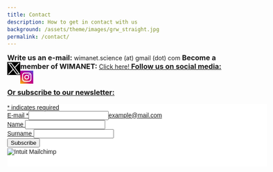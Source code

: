 ```yaml
---
title: Contact
description: How to get in contact with us
background: /assets/theme/images/grw_straight.jpg
permalink: /contact/
---
```


<h3 style="display: inline;">Write us an e-mail:</h3>
<p style="display: inline;">wimanet.science (at) gmail (dot) com</p>

<h3 style="display: inline;">Become a member of WIMANET:</h3>
<a href="https://www.cost.eu/actions/CA22108/#tabs+Name:Working%20Groups%20and%20Membership" target="_blank">
<p style="display: inline;">Click here!</p>

<h3 style="display: inline;">Follow us on social media:</h3>
<a href="https://x.com/WIMANETscience" target="_blank">
      <img align="left" width="30" height="30" src="../assets/theme/images/xlogo.png">
<a href="../assets/theme/images/instalogo.png" target="_blank">
      <img align="left" width="30" height="30" src="../assets/theme/images/instalogo.png"><br>
<br>
      
### Or subscribe to our newsletter: 
<div id="mc_embed_shell">
      <link href="//cdn-images.mailchimp.com/embedcode/classic-061523.css" rel="stylesheet" type="text/css">
  <style type="text/css">
        #mc_embed_signup{background:#fff; false;clear:left; font:14px Helvetica,Arial,sans-serif; width: 600px;}
        /* Add your own Mailchimp form style overrides in your site stylesheet or in this style block.
           We recommend moving this block and the preceding CSS link to the HEAD of your HTML file. */
</style>
<div id="mc_embed_signup">
    <form action="https://cost.us13.list-manage.com/subscribe/post?u=275310857bbcf917bec086b17&amp;id=f07e9b00a5&amp;f_id=00a2f4e7f0" method="post" id="mc-embedded-subscribe-form" name="mc-embedded-subscribe-form" class="validate" target="_self" novalidate="">
        <div id="mc_embed_signup_scroll">
            <div class="indicates-required"><span class="asterisk">*</span> indicates required</div>
            <div class="mc-field-group"><label for="mce-EMAIL">E-mail <span class="asterisk">*</span></label><input type="email" name="EMAIL" class="required email" id="mce-EMAIL" required="" value=""><span id="mce-EMAIL-HELPERTEXT" class="helper_text">example@mail.com</span></div><div class="mc-field-group"><label for="mce-FNAME">Name </label><input type="text" name="FNAME" class=" text" id="mce-FNAME" value=""></div><div class="mc-field-group"><label for="mce-LNAME">Surname </label><input type="text" name="LNAME" class=" text" id="mce-LNAME" value=""></div>
        <div id="mce-responses" class="clear foot">
            <div class="response" id="mce-error-response" style="display: none;"></div>
            <div class="response" id="mce-success-response" style="display: none;"></div>
        </div>
    <div aria-hidden="true" style="position: absolute; left: -5000px;">
        /* real people should not fill this in and expect good things - do not remove this or risk form bot signups */
        <input type="text" name="b_275310857bbcf917bec086b17_f07e9b00a5" tabindex="-1" value="">
    </div>
        <div class="optionalParent">
            <div class="clear foot">
                <input type="submit" name="subscribe" id="mc-embedded-subscribe" class="button" value="Subscribe">
                <p style="margin: 0px auto;"><a href="http://eepurl.com/iKbODU" title="Mailchimp - email marketing made easy and fun"><span style="display: inline-block; background-color: transparent; border-radius: 4px;"><img class="refferal_badge" src="https://digitalasset.intuit.com/render/content/dam/intuit/mc-fe/en_us/images/intuit-mc-rewards-text-dark.svg" alt="Intuit Mailchimp" style="width: 220px; height: 40px; display: flex; padding: 2px 0px; justify-content: center; align-items: center;"></span></a></p>
            </div>
        </div>
    </div>
</form>
</div>
</div>
